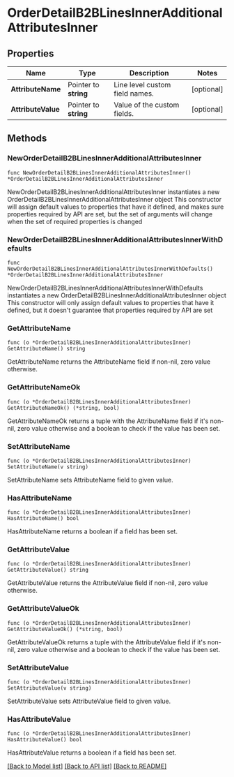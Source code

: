 # OrderDetailB2BLinesInnerAdditionalAttributesInner

## Properties

Name | Type | Description | Notes
------------ | ------------- | ------------- | -------------
**AttributeName** | Pointer to **string** | Line level custom field names. | [optional] 
**AttributeValue** | Pointer to **string** | Value of the custom fields. | [optional] 

## Methods

### NewOrderDetailB2BLinesInnerAdditionalAttributesInner

`func NewOrderDetailB2BLinesInnerAdditionalAttributesInner() *OrderDetailB2BLinesInnerAdditionalAttributesInner`

NewOrderDetailB2BLinesInnerAdditionalAttributesInner instantiates a new OrderDetailB2BLinesInnerAdditionalAttributesInner object
This constructor will assign default values to properties that have it defined,
and makes sure properties required by API are set, but the set of arguments
will change when the set of required properties is changed

### NewOrderDetailB2BLinesInnerAdditionalAttributesInnerWithDefaults

`func NewOrderDetailB2BLinesInnerAdditionalAttributesInnerWithDefaults() *OrderDetailB2BLinesInnerAdditionalAttributesInner`

NewOrderDetailB2BLinesInnerAdditionalAttributesInnerWithDefaults instantiates a new OrderDetailB2BLinesInnerAdditionalAttributesInner object
This constructor will only assign default values to properties that have it defined,
but it doesn't guarantee that properties required by API are set

### GetAttributeName

`func (o *OrderDetailB2BLinesInnerAdditionalAttributesInner) GetAttributeName() string`

GetAttributeName returns the AttributeName field if non-nil, zero value otherwise.

### GetAttributeNameOk

`func (o *OrderDetailB2BLinesInnerAdditionalAttributesInner) GetAttributeNameOk() (*string, bool)`

GetAttributeNameOk returns a tuple with the AttributeName field if it's non-nil, zero value otherwise
and a boolean to check if the value has been set.

### SetAttributeName

`func (o *OrderDetailB2BLinesInnerAdditionalAttributesInner) SetAttributeName(v string)`

SetAttributeName sets AttributeName field to given value.

### HasAttributeName

`func (o *OrderDetailB2BLinesInnerAdditionalAttributesInner) HasAttributeName() bool`

HasAttributeName returns a boolean if a field has been set.

### GetAttributeValue

`func (o *OrderDetailB2BLinesInnerAdditionalAttributesInner) GetAttributeValue() string`

GetAttributeValue returns the AttributeValue field if non-nil, zero value otherwise.

### GetAttributeValueOk

`func (o *OrderDetailB2BLinesInnerAdditionalAttributesInner) GetAttributeValueOk() (*string, bool)`

GetAttributeValueOk returns a tuple with the AttributeValue field if it's non-nil, zero value otherwise
and a boolean to check if the value has been set.

### SetAttributeValue

`func (o *OrderDetailB2BLinesInnerAdditionalAttributesInner) SetAttributeValue(v string)`

SetAttributeValue sets AttributeValue field to given value.

### HasAttributeValue

`func (o *OrderDetailB2BLinesInnerAdditionalAttributesInner) HasAttributeValue() bool`

HasAttributeValue returns a boolean if a field has been set.


[[Back to Model list]](../README.md#documentation-for-models) [[Back to API list]](../README.md#documentation-for-api-endpoints) [[Back to README]](../README.md)


